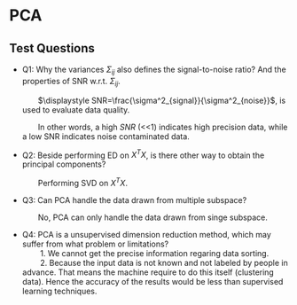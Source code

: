 # PCA
## Test Questions 
* Q1: Why the variances $\Sigma_{ij}$ also defines the signal-to-noise ratio?
  And the properties of SNR w.r.t. $\Sigma_{ij}$.

  &emsp;&emsp;$\displaystyle SNR=\frac{\sigma^2_{signal}}{\sigma^2_{noise}}$, is used to evaluate data quality. 

  &emsp;&emsp;In other words, a high $SNR$ (<<1) indicates high precision data, while a low SNR indicates noise contaminated data.

* Q2: Beside performing ED on $X^TX$, is there other way to obtain
  the principal components?

  &emsp;&emsp;Performing SVD on $X^TX$.

* Q3: Can PCA handle the data drawn from multiple subspace? 

  &emsp;&emsp;No, PCA can only handle the data drawn from singe subspace.

* Q4: PCA is a unsupervised dimension reduction method, which may suffer from what problem or limitations?  
  &emsp;&emsp; 1. We cannot get the precise information regaring data sorting.  
  &emsp;&emsp; 2. Because the input data is not known and not labeled by people in advance. That means the machine require to do this itself (clustering data). Hence the accuracy of the results would be less than supervised learning techniques.



  



























